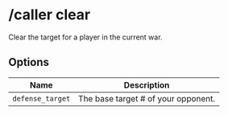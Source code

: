 # /caller clear

Clear the target for a player in the current war.

## Options

| Name | Description |
|------|-------------|
| `defense_target` | The base target # of your opponent. |

